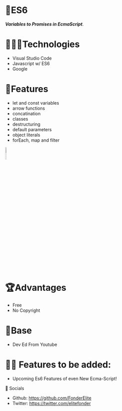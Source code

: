 #  👾ES6
***Variables to Promises in EcmaScript***.

# 🧑🏻‍🔧Technologies
* Visual Studio Code
* Javascript w/ ES6
* Google

#  🤖Features
- let and const variables
- arrow functions
- concatination
- classes
- destructuring 
- default parameters
- object literals
- forEach, map and filter
<img src="https://th.bing.com/th/id/OIP.fqf1GL3gsxmaRZkmB47O9wHaEK?pid=Api&rs=1" style="width:5%;height:10%;">

#  🏆Advantages
* Free
* No Copyright 

#  🦾Base
* Dev Ed From Youtube

# 🧑‍🔧 Features to be added:
- Upcoming Es6 Features of even New Ecma-Script!

🤳 Socials
* Github: https://github.com/FonderElite
* Twitter: https://twitter.com/elitefonder
